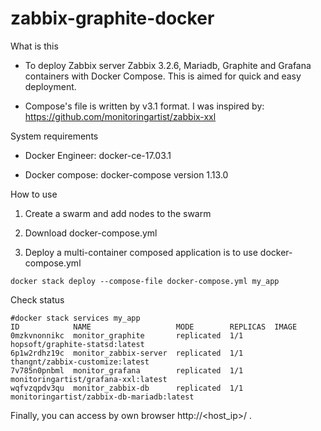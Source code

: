 # zabbix-graphite-docker

What is this

- To deploy Zabbix server Zabbix 3.2.6, Mariadb, Graphite and Grafana containers with Docker Compose. This is aimed for quick and easy deployment.

- Compose's file is written by v3.1 format. I was inspired by: https://github.com/monitoringartist/zabbix-xxl

System requirements

- Docker Engineer: docker-ce-17.03.1

- Docker compose: docker-compose version 1.13.0

How to use

1. Create a swarm and add nodes to the swarm

2. Download docker-compose.yml

3. Deploy a multi-container composed application is to use docker-compose.yml

```
docker stack deploy --compose-file docker-compose.yml my_app
```
Check status
```
#docker stack services my_app
ID            NAME                   MODE        REPLICAS  IMAGE
0mzkvnonnikc  monitor_graphite       replicated  1/1       hopsoft/graphite-statsd:latest
6p1w2rdhz19c  monitor_zabbix-server  replicated  1/1       thangnt/zabbix-customize:latest
7v785n0pnbml  monitor_grafana        replicated  1/1       monitoringartist/grafana-xxl:latest
wqfvzqpdv3qu  monitor_zabbix-db      replicated  1/1       monitoringartist/zabbix-db-mariadb:latest
```

Finally, you can access by own browser http://<host_ip>/ .